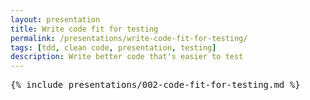 ```yaml
---
layout: presentation
title: Write code fit for testing
permalink: /presentations/write-code-fit-for-testing/
tags: [tdd, clean code, presentation, testing]
description: Write better code that's easier to test
---
```


<pre>{% include presentations/002-code-fit-for-testing.md %}</pre>
